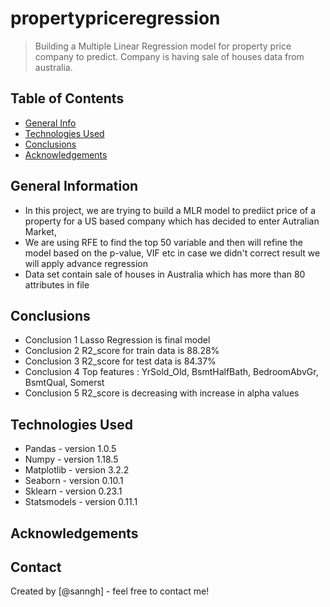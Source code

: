 # propertypriceregression
> Building a Multiple Linear Regression model for property price company to predict. Company is having sale of houses data from australia.


## Table of Contents
* [General Info](#general-information)
* [Technologies Used](#technologies-used)
* [Conclusions](#conclusions)
* [Acknowledgements](#acknowledgements)

<!-- You can include any other section that is pertinent to your problem -->

## General Information
- In this project, we are trying to build a MLR model to prediict price of a property for a US based company which has decided to enter Autralian Market, 
- We are using RFE to find the top 50 variable and then will refine the model based on the p-value, VIF etc in case we didn't correct result we will apply advance regression
- Data set contain sale of houses in Australia which has more than 80 attributes in file

<!-- You don't have to answer all the questions - just the ones relevant to your project. -->

## Conclusions
- Conclusion 1 Lasso Regression is final model
- Conclusion 2 R2_score for train data is 88.28%
- Conclusion 3 R2_score for test data is 84.37%
- Conclusion 4 Top features : YrSold_Old, BsmtHalfBath, BedroomAbvGr, BsmtQual, Somerst
- Conclusion 5 R2_score is decreasing with increase in alpha values

<!-- You don't have to answer all the questions - just the ones relevant to your project. -->


## Technologies Used

- Pandas - version 	 1.0.5
- Numpy - version 	 1.18.5
- Matplotlib - version 	 3.2.2
- Seaborn - version 	 0.10.1
- Sklearn - version 	 0.23.1
- Statsmodels - version 	 0.11.1


<!-- As the libraries versions keep on changing, it is recommended to mention the version of library used in this project -->

## Acknowledgements


## Contact
Created by [@sanngh] - feel free to contact me!


<!-- Optional -->
<!-- ## License -->
<!-- This project is open source and available under the [... License](). -->

<!-- You don't have to include all sections - just the one's relevant to your project -->